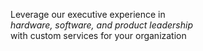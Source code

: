 Leverage our executive experience in 
<br>
*hardware, software, and product leadership*
<br>
with custom services for your organization